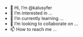 - 👋 Hi, I’m @kalusyfer
- 👀 I’m interested in ...
- 🌱 I’m currently learning ...
- 💞️ I’m looking to collaborate on ...
- 📫 How to reach me ...

<!---
kalusyfer/kalusyfer is a ✨ special ✨ repository because its `README.md` (this file) appears on your GitHub profile.
You can click the Preview link to take a look at your changes.
--->

